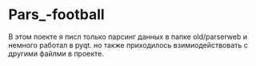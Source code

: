 # Pars_-football
В этом поекте я писл только парсинг данных в папке  old/parserweb и немного работал в pyqt. 
но также приходилось взимиодействовать с другими файлми в проекте. 
